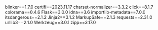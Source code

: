 blinker==1.7.0
certifi==2023.11.17
charset-normalizer==3.3.2
click==8.1.7
colorama==0.4.6
Flask==3.0.0
idna==3.6
importlib-metadata==7.0.0
itsdangerous==2.1.2
Jinja2==3.1.2
MarkupSafe==2.1.3
requests==2.31.0
urllib3==2.1.0
Werkzeug==3.0.1
zipp==3.17.0

